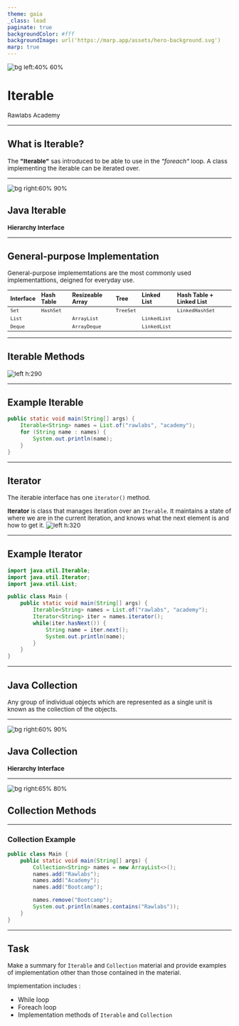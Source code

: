 ```yaml
---
theme: gaia
_class: lead
paginate: true
backgroundColor: #fff
backgroundImage: url('https://marp.app/assets/hero-background.svg')
marp: true
---
```


![bg left:40% 60%](./../images/rawlabs-academy-logo.png)

# **Iterable**

Rawlabs Academy

---
<!-- _class: lead -->
## What is **Iterable**?

The **"Iterable"** sas introduced to be able to use in the *"foreach"* loop. A class implementing the iterable can be iterated over.

---
![bg right:60% 90%](../images/materi-java/iterable-and-collection/iterable-hierarchy.png)
## Java **Iterable**
**Hierarchy Interface**

---
<style scoped>
    table {
        font-size: 0.8rem;
    }
</style>
## General-purpose **Implementation**

General-purpose implememtations are the most commonly used implementattions, deigned for everyday use.

| Interface | Hash Table | Resizeable Array | Tree | Linked List | Hash Table + Linked List |
|:------|:-----|:-----|:-----|:-----|:-----|
| `Set` | `HashSet` | | `TreeSet` | | `LinkedHashSet` |
| `List` | | `ArrayList` | | `LinkedList` | |
| `Deque` | | `ArrayDeque` | | `LinkedList` | |

---
## Iterable **Methods**

![left h:290](../images/materi-java/iterable-and-collection/iterable-method.png)

---
## Example Iterable

```java
public static void main(String[] args) {
    Iterable<String> names = List.of("rawlabs", "academy");
    for (String name : names) {
        System.out.println(name);
    }
}
```

---
<style scoped>
    p {
        font-size: 0.85rem;
    }
</style>
## Iterator

The iterable interface has one `iterator()` method.

**Iterator** is class that manages iteration over an `Iterable`. It maintains a state of where we are in the current iteration, and knows what the next element is and how to get it.
![left h:320](../images/materi-java/iterable-and-collection/iterator.png)

---
## Example **Iterator**

```java
import java.util.Iterable;
import java.util.Iterator;
import java.util.List;

public class Main {
    public static void main(String[] args) {
        Iterable<String> names = List.of("rawlabs", "academy");
        Iterator<String> iter = names.iterator();
        while(iter.hasNext()) {
            String name = iter.next();
            System.out.println(name);
        }
    }
}
```

---
<!-- _class: lead -->
## Java **Collection**

Any group of individual objects which are represented as a single unit is known as the collection of the objects.

---
![bg right:60% 90%](../images/materi-java/iterable-and-collection/iterable-hierarchy-collection.png)
## Java **Collection**
**Hierarchy Interface**

---
![bg right:65% 80%](../images/materi-java/iterable-and-collection/collection-methods.png)
## Collection **Methods**

---
### Collection Example

```java
public class Main {
    public static void main(String[] args) {
        Collection<String> names = new ArrayList<>();
        names.add("Rawlabs");
        names.add("Academy");
        names.add("Bootcamp");

        names.remove("Bootcamp");
        System.out.println(names.contains("Rawlabs"));
    }
}
```

---
## Task

Make a summary for `Iterable` and `Collection` material and provide examples of implementation other than those contained in the material.

Implementation includes :
- While loop
- Foreach loop
- Implementation methods of `Iterable` and `Collection`